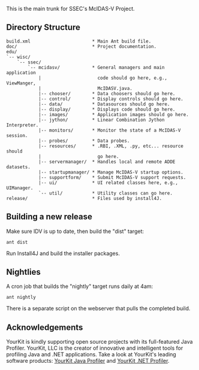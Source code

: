 This is the main trunk for SSEC's McIDAS-V Project.

Directory Structure
-------------------

    build.xml                       * Main Ant build file.
    doc/                            * Project documentation.
    edu/                            
    `-- wisc/                       
        `-- ssec/                   
            `-- mcidasv/            * General managers and main application 
                |                     code should go here, e.g., ViewManger, 
                |                     McIDASV.java.
                |-- chooser/        * Data choosers should go here.
                |-- control/        * Display controls should go here.
                |-- data/           * Datasources should go here.
                |-- display/        * Displays code should go here.
                |-- images/         * Application images should go here.
                |-- jython/         * Linear Combination Jython Interpreter.
                |-- monitors/       * Monitor the state of a McIDAS-V session.
                |-- probes/         * Data probes.
                |-- resources/      * .RBI, .XML, .py, etc... resource should 
                |                     go here.
                |-- servermanager/  * Handles local and remote ADDE datasets.
                |-- startupmanager/ * Manage McIDAS-V startup options.
                |-- supportform/    * Submit McIDAS-V support requests.
                |-- ui/             * UI related classes here, e.g., UIManager.
                `-- util/           * Utility classes can go here.
    release/                        * Files used by install4J.

Building a new release
----------------------
Make sure IDV is up to date, then build the "dist" target:

    ant dist
    
Run Install4J and build the installer packages.

Nightlies
---------
A cron job that builds the "nightly" target runs daily at 4am:

    ant nightly
    
There is a separate script on the webserver that pulls the completed build.

Acknowledgements
----------------
YourKit is kindly supporting open source projects with its full-featured Java 
Profiler. YourKit, LLC is the creator of innovative and intelligent tools for 
profiling Java and .NET applications. Take a look at YourKit's leading software
products: <a href="http://www.yourkit.com/java/profiler/index.jsp">YourKit Java Profiler</a> and <a href="http://www.yourkit.com/.net/profiler/index.jsp">YourKit .NET Profiler</a>.
